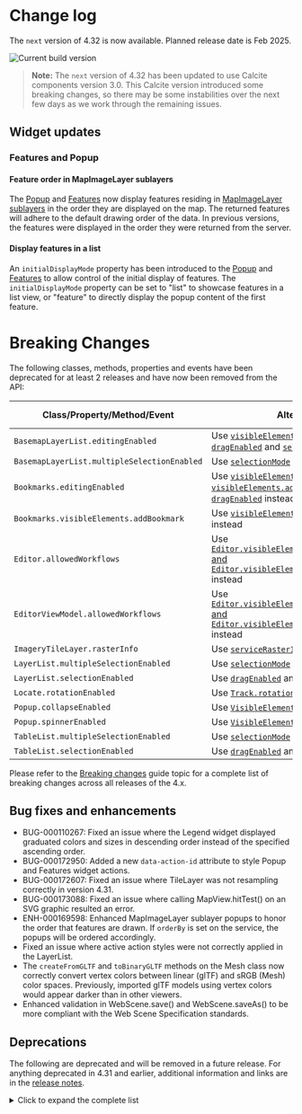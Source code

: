 # Change log

The `next` version of 4.32 is now available. Planned release date is Feb 2025.

![Current build version](https://img.shields.io/npm/v/@arcgis/core/next?label=Current%20build)

> **Note:** The `next` version of 4.32 has been updated to use Calcite components version 3.0. This Calcite version introduced some breaking changes, so there may be some instabilities over the next few days as we work through the remaining issues.

## Widget updates

### Features and Popup

#### Feature order in MapImageLayer sublayers

The [Popup](https://developers.arcgis.com/javascript/latest/api-reference/esri-widgets-Popup.html) and [Features](https://developers.arcgis.com/javascript/latest/api-reference/esri-widgets-Features.html) now display features residing in [MapImageLayer sublayers](https://developers.arcgis.com/javascript/latest/api-reference/esri-layers-MapImageLayer.html#sublayers) in the order they are displayed on the map.
The returned features will adhere to the default drawing order of the data. In previous versions, the features were displayed in the order they were returned from the server.

#### Display features in a list

An `initialDisplayMode` property has been introduced to the [Popup](https://developers.arcgis.com/javascript/latest/api-reference/esri-widgets-Popup.html) and [Features](https://developers.arcgis.com/javascript/latest/api-reference/esri-widgets-Features.html) to allow control of the initial display of features. The `initialDisplayMode` property can be set to "list" to showcase features in a list view, or "feature" to directly display the popup content of the first feature.


# Breaking Changes

The following classes, methods, properties and events have been deprecated for at least 2 releases and have now been removed from the API:

| Class/Property/Method/Event                 | Alternate option                                                                                                                                                                                                                                                                                                                                                                                                                            | Version deprecated |
| ------------------------------------------- | ------------------------------------------------------------------------------------------------------------------------------------------------------------------------------------------------------------------------------------------------------------------------------------------------------------------------------------------------------------------------------------------------------------------------------------------- | ------------------ |
| `BasemapLayerList.editingEnabled`           | Use [`visibleElements.editTitleButton`](https://developers.arcgis.com/javascript/latest/api-reference/esri-widgets-BasemapLayerList.html#VisibleElements), [`dragEnabled`](https://developers.arcgis.com/javascript/latest/api-reference/esri-widgets-BasemapLayerList.html#dragEnabled) and [`selectionMode`](https://developers.arcgis.com/javascript/latest/api-reference/esri-widgets-BasemapLayerList.html#selectionMode) instead      | 4.29               |
| `BasemapLayerList.multipleSelectionEnabled` | Use [`selectionMode`](https://developers.arcgis.com/javascript/latest/api-reference/esri-widgets-BasemapLayerList.html#selectionMode) instead                                                                                                                                                                                                                                                                                               | 4.29               |
| `Bookmarks.editingEnabled`                  | Use [`visibleElements.editBookmarkButton`](https://developers.arcgis.com/javascript/latest/api-reference/esri-widgets-Bookmarks.html#VisibleElements), [`visibleElements.addBookmarkButton`](https://developers.arcgis.com/javascript/latest/api-reference/esri-widgets-Bookmarks.html#VisibleElements), and [`dragEnabled`](https://developers.arcgis.com/javascript/latest/api-reference/esri-widgets-Bookmarks.html#dragEnabled) instead | 4.29               |
| `Bookmarks.visibleElements.addBookmark`     | Use [`visibleElements.addBookmarkButton`](https://developers.arcgis.com/javascript/latest/api-reference/esri-widgets-Bookmarks.html#VisibleElements) instead                                                                                                                                                                                                                                                                                | 4.29               |
| `Editor.allowedWorkflows` | Use [`Editor.visibleElements.createFeaturesSection` and `Editor.visibleElements.editFeaturesSection`](/api-reference/esri-widgets-Editor.html#VisibleElements) instead | 4.29 |
| `EditorViewModel.allowedWorkflows` | Use [`Editor.visibleElements.createFeaturesSection` and `Editor.visibleElements.editFeaturesSection`](/api-reference/esri-widgets-Editor.html#VisibleElements) instead | 4.29 |
| `ImageryTileLayer.rasterInfo`               | Use [`serviceRasterInfo`](https://developers.arcgis.com/javascript/latest/api-reference/esri-layers-ImageryTileLayer.html#serviceRasterInfo) instead                                                                                                                                                                                                                                                                                        | 4.29               |
| `LayerList.multipleSelectionEnabled`        | Use [`selectionMode`](https://developers.arcgis.com/javascript/latest/api-reference/esri-widgets-LayerList.html#selectionMode) instead                                                                                                                                                                                                                                                                                                      | 4.29               |
| `LayerList.selectionEnabled`                | Use [`dragEnabled`](https://developers.arcgis.com/javascript/latest/api-reference/esri-widgets-LayerList.html#dragEnabled) and [`selectionMode`](https://developers.arcgis.com/javascript/latest/api-reference/esri-widgets-LayerList.html#selectionMode) instead                                                                                                                                                                           | 4.29               |
| `Locate.rotationEnabled`                    | Use [`Track.rotationEnabled`](https://developers.arcgis.com/javascript/latest/api-reference/esri-widgets-Track.html#rotationEnabled) instead                                                                                                                                                                                                                                                                                                | 4.29               |
| `Popup.collapseEnabled`                     | Use [`VisibleElements.collapseButton`](https://developers.arcgis.com/javascript/latest/api-reference/esri-widgets-Popup.html#VisibleElements) instead                                                                                                                                                                                                                                                                                       | 4.29               |
| `Popup.spinnerEnabled`                      | Use [`VisibleElements.spinner`](https://developers.arcgis.com/javascript/latest/api-reference/esri-widgets-Popup.html#VisibleElements) instead                                                                                                                                                                                                                                                                                              | 4.29               |
| `TableList.multipleSelectionEnabled`        | Use [`selectionMode`](https://developers.arcgis.com/javascript/latest/api-reference/esri-widgets-TableList.html#selectionMode) instead                                                                                                                                                                                                                                                                                                      | 4.29               |
| `TableList.selectionEnabled`                | Use [`dragEnabled`](https://developers.arcgis.com/javascript/latest/api-reference/esri-widgets-TableList.html#dragEnabled) and [`selectionMode`](https://developers.arcgis.com/javascript/latest/api-reference/esri-widgets-TableList.html#selectionMode) instead                                                                                                                                                                           | 4.29               |

Please refer to the [Breaking changes](https://developers.arcgis.com/javascript/latest/breaking-changes/) guide topic for a complete list of breaking changes across all releases of the 4.x.

## Bug fixes and enhancements

- BUG-000110267: Fixed an issue where the Legend widget displayed graduated colors and sizes in descending order instead of the specified ascending order.
- BUG-000172950: Added a new `data-action-id` attribute to style Popup and Features widget actions.
- BUG-000172607: Fixed an issue where TileLayer was not resampling correctly in version 4.31.
- BUG-000173088: Fixed an issue where calling MapView.hitTest() on an SVG graphic resulted an error.
- ENH-000169598: Enhanced MapImageLayer sublayer popups to honor the order that features are drawn. If `orderBy` is set on the service, the popups will be ordered accordingly.
- Fixed an issue where active action styles were not correctly applied in the LayerList.
- The `createFromGLTF` and `toBinaryGLTF` methods on the Mesh class now correctly convert vertex colors between linear (glTF) and sRGB (Mesh) color spaces. Previously, imported glTF models using vertex colors would appear darker than in other viewers.
- Enhanced validation in WebScene.save() and WebScene.saveAs() to be more compliant with the Web Scene Specification standards.

## Deprecations

The following are deprecated and will be removed in a future release. For anything deprecated in 4.31 and earlier, additional information and links are in the [release notes](https://developers.arcgis.com/javascript/latest/release-notes/#deprecated-classes-properties-methods-events).

<details>
  <summary>Click to expand the complete list</summary>

The following are deprecated and will be removed in a future release:

- Accessor.get deprecated since version 4.28. Use [optional chaining](https://developer.mozilla.org/en-US/docs/Web/JavaScript/Reference/Operators/Optional_chaining)
- AreaMeasurement2D.own deprecated since 4.28 Use addHandles() instead.
- AreaMeasurement2DViewModel.geodesicDistanceThreshold deprecated since version 4.29.
- AreaMeasurement3D.own deprecated since 4.28 Use addHandles() instead.
- Attachments.own deprecated since 4.28 Use addHandles() instead.
- Attribution.own deprecated since 4.28 Use addHandles() instead.
- BasemapGallery.own deprecated since 4.28 Use addHandles() instead.
- BasemapLayerList.editingEnabled deprecated since 4.29. Use selectionMode, visibleElements.editTitleButton, and dragEnabled instead.
- BasemapLayerList.multipleSelectionEnabled deprecated since 4.29. Use selectionMode instead.
- BasemapLayerList.own deprecated since 4.28 Use addHandles() instead.
- BasemapToggle.own deprecated since 4.28 Use addHandles() instead.
- BatchAttributeForm.own deprecated since 4.28 Use addHandles() instead.
- BinaryColorSizeSlider.own deprecated since 4.28 Use addHandles() instead.
- Bookmarks.editingEnabled deprecated since 4.29. Use visibleElements.editBookmarkButton, visibleElements.addBookmarkButton, and dragEnabled instead.
- Bookmarks.own deprecated since 4.28 Use addHandles() instead.
- BuildingExplorer.own deprecated since 4.28 Use addHandles() instead.
- ButtonMenu.iconClass deprecated since 4.27. Use icon instead.
- ButtonMenu.own deprecated since 4.28 Use addHandles() instead.
- ButtonMenu deprecated since 4.30, use TableMenuConfig, Calcite components - Dropdown, Calcite components - List, or Calcite components - Menu web components instead.
- ButtonMenuItem.iconClass deprecated since 4.27. Use icon instead.
- ButtonMenuItem deprecated since 4.30, use TableMenuItemConfig instead.
- ButtonMenuViewModel deprecated since 4.30, use TableMenuConfig, Calcite components - Dropdown, Calcite components - List, or Calcite components - Menu web components instead.
- CatalogLayerList.own deprecated since 4.28 Use addHandles() instead.
- ClassedColorSlider.own deprecated since 4.28 Use addHandles() instead.
- ClassedSizeSlider.own deprecated since 4.28 Use addHandles() instead.
- ColorSizeSlider.own deprecated since 4.28 Use addHandles() instead.
- ColorSlider.own deprecated since 4.28 Use addHandles() instead.
- Compass.own deprecated since 4.28 Use addHandles() instead.
- CoordinateConversion.own deprecated since 4.28 Use addHandles() instead.
- Daylight.own deprecated since 4.28 Use addHandles() instead.
- DirectionalPad.own deprecated since 4.28 Use addHandles() instead.
- Directions.own deprecated since 4.28 Use addHandles() instead.
- DirectLineMeasurement3D.own deprecated since 4.28 Use addHandles() instead.
- DistanceMeasurement2D.own deprecated since 4.28 Use addHandles() instead.
- DistanceMeasurement2DViewModel.geodesicDistanceThreshold deprecated since version 4.29.
- Editor.allowedWorkflows deprecated since version 4.29. Use Editor.visibleElements instead.
- Editor.own deprecated since 4.28 Use addHandles() instead.
- EditorViewModel.allowedWorkflows deprecated since version 4.29. Use Editor.visibleElements instead.
- EditorViewModel.editableItems deprecated since 4.29. Use editorItems instead.
- ElevationProfile.geodesicDistanceThreshold deprecated since version 4.29.
- ElevationProfile.own deprecated since 4.28 Use addHandles() instead.
- ElevationProfileViewModel.geodesicDistanceThreshold deprecated since version 4.29.
- Expand.own deprecated since 4.28 Use addHandles() instead.
- externalRenderers.add.add deprecated since 4.29. Use new RenderNode instead.
- externalRenderers.fromRenderCoordinates.fromRenderCoordinates deprecated since 4.29. Use webgl instead.
- externalRenderers.getRenderCamera.getRenderCamera deprecated since 4.29. Use new RenderNode.camera instead.
- externalRenderers.remove.remove deprecated since 4.29. Use new RenderNode instead.
- externalRenderers.renderCoordinateTransformAt.renderCoordinateTransformAt deprecated since 4.29. Use webgl instead.
- externalRenderers.requestRender.requestRender deprecated since 4.29. Use new RenderNode.requestRender() instead.
- externalRenderers.toRenderCoordinates.toRenderCoordinates deprecated since 4.29. Use webgl instead.
- externalRenderers deprecated since 4.29. Use the new RenderNode instead.
- externalRenderers~ExternalRenderer.ExternalRenderer deprecated since 4.29. Use new RenderNode instead.
- externalRenderers~RenderContext.RenderContext deprecated since 4.29. Use new RenderNode instead.
- externalRenderers~RenderContextCallback.RenderContextCallback deprecated since 4.29. Use new RenderNode.render instead.
- Feature.own deprecated since 4.28 Use addHandles() instead.
- FeatureForm.own deprecated since 4.28 Use addHandles() instead.
- Features.own deprecated since 4.28 Use addHandles() instead.
- FeatureTable.clearSelectionFilter deprecated since version 4.30. Use filterBySelectionEnabled or objectIds instead.
- FeatureTable.filterBySelection deprecated since version 4.30. Use filterBySelectionEnabled or objectIds instead.
- FeatureTable.own deprecated since 4.28 Use addHandles() instead.
- FeatureTableViewModel.clearSelectionFilter deprecated since version 4.30. Use filterBySelectionEnabled or objectIds() instead.
- FeatureTableViewModel.filterBySelection deprecated since version 4.30. Use filterBySelectionEnabled or objectIds instead.
- FeatureTemplates.own deprecated since 4.28 Use addHandles() instead.
- FieldColumn.name deprecated since version 4.30, use FieldColumn.fieldName instead.
- FloorFilter.own deprecated since 4.28 Use addHandles() instead.
- Fullscreen.own deprecated since 4.28 Use addHandles() instead.
- GridControls.own deprecated since 4.28 Use addHandles() instead.
- HeatmapSlider.own deprecated since 4.28 Use addHandles() instead.
- Histogram.own deprecated since 4.28 Use addHandles() instead.
- HistogramRangeSlider.own deprecated since 4.28 Use addHandles() instead.
- Home.own deprecated since 4.28 Use addHandles() instead.
- ImageryTileLayer.rasterInfo deprecated since 4.29. Use serviceRasterInfo instead.
- LayerList.multipleSelectionEnabled deprecated since 4.29. Use selectionMode instead.
- LayerList.own deprecated since 4.28 Use addHandles() instead.
- LayerList.selectionEnabled deprecated since 4.29. Use selectionMode and dragEnabled instead.
- Legend.own deprecated since 4.28 Use addHandles() instead.
- LineOfSight.own deprecated since 4.28 Use addHandles() instead.
- ListItemPanel.className deprecated since version 4.30. Use icon
- ListItemPanel.className deprecated since version 4.30. Use icon
- ListItemPanel.own deprecated since 4.28 Use addHandles() instead.
- ListItemPanel.own deprecated since 4.28 Use addHandles() instead.
- Locate.own deprecated since 4.28 Use addHandles() instead.
- Locate.rotationEnabled deprecated since 4.29. Use Track widget instead
- Measurement.own deprecated since 4.28 Use addHandles() instead.
- Mesh.createFromFiles(location, files, parameters, parameters.layer, parameters.signal).createFromFiles deprecated Use convertMesh instead.
- meshUtils.georeference deprecated since version 4.30. Use convertVertexSpace instead.
- meshUtils.ungeoreference deprecated since version 4.30. Use convertVertexSpace instead.
- NavigationToggle.own deprecated since 4.28 Use addHandles() instead.
- OpacitySlider.own deprecated since 4.28 Use addHandles() instead.
- OrientedImageryViewer.own deprecated since 4.28 Use addHandles() instead.
- Popup.collapseEnabled deprecated since 4.29. Use PopupVisibleElements.collapseButton instead.
- Popup.own deprecated since 4.28 Use addHandles() instead.
- Popup.spinnerEnabled deprecated since 4.29. Use PopupVisibleElements.spinner instead.
- Print.own deprecated since 4.28 Use addHandles() instead.
- RasterStretchRenderer.statistics deprecated since 4.31. Use customStatistics instead.
- ScaleBar.own deprecated since 4.28 Use addHandles() instead.
- ScaleRangeSlider.own deprecated since 4.28 Use addHandles() instead.
- Search.own deprecated since 4.28 Use addHandles() instead.
- SearchResultRenderer.own deprecated since 4.28 Use addHandles() instead.
- ShadowCast.own deprecated since 4.28 Use addHandles() instead.
- SizeSlider.own deprecated since 4.28 Use addHandles() instead.
- Sketch.own deprecated since 4.28 Use addHandles() instead.
- Slice.own deprecated since 4.28 Use addHandles() instead.
- Slider.own deprecated since 4.28 Use addHandles() instead.
- SmartMappingSliderBase.own deprecated since 4.28 Use addHandles() instead.
- SnappingControls.own deprecated since 4.28 Use addHandles() instead.
- Swipe.own deprecated since 4.28 Use addHandles() instead.
- TableList.multipleSelectionEnabled deprecated since 4.29. Use selectionMode instead.
- TableList.own deprecated since 4.28 Use addHandles() instead.
- TableList.selectionEnabled deprecated since 4.29. Use selectionMode and dragEnabled instead.
- The addBookmark property within Bookmarks.visibleElements is deprecated at 4.29. Use visibleElements.addBookmarkButton instead.
- The basemap IDs referencing the basemap layer service v1 (i.e. arcgis-topographic) were deprecated at version 4.28. Support for these basemaps will be removed at version 4.31. Use basemaps from the basemap style service (v2) instead (i.e. arcgis/topographic).
- The "connectivity" possible value for QueryAssociationsParameters.types is deprecated at 4.29. Please use "junction-junction-connectivity" instead.
- TimeExtent deprecated since version 4.31. Use TimeExtent instead.
- TimeInterval deprecated since version 4.31. Use TimeInterval instead.
- TimeSlider.getPropertiesFromWebMap(webMap, signal).getPropertiesFromWebMap deprecated since 4.29. Use getTimeSliderSettingsFromWebDocument instead.
- TimeSlider.own deprecated since 4.28 Use addHandles() instead.
- TimeSliderViewModel.getPropertiesFromWebMap(webMap, signal).getPropertiesFromWebMap deprecated since 4.29. Use getTimeSliderSettingsFromWebDocument instead.
- timeUtils.getTimeSliderSettingsFromWebMap deprecated since 4.30. Use getTimeSliderSettingsFromWebDocument instead.
- TimeZoneLabel.own deprecated since 4.28 Use addHandles() instead.
- Track.own deprecated since 4.28 Use addHandles() instead.
- UtilityNetworkAssociations.own deprecated since 4.28 Use addHandles() instead.
- UtilityNetworkTrace.gdbVersion deprecated since 4.31, gdbVersion will be removed and the gdbVersion of the UtilityNetwork will be consumed directly.
- UtilityNetworkTrace.own deprecated since 4.28 Use addHandles() instead.
- UtilityNetworkTraceViewModel.gdbVersion deprecated since 4.31, gdbVersion will be removed and the gdbVersion of the UtilityNetwork will be consumed directly.
- UtilityNetworkValidateTopology.own deprecated since 4.28 Use addHandles() instead.
- ValidateNetworkTopologyResult.dirtyAreaCount deprecated since version 4.28. Dirty area count was implemented in the original version of utility network, but as of schema version 4 of the utility network, this is no longer supported.
- ValuePicker.own deprecated since 4.28 Use addHandles() instead.
- VersionManagementViewModel.versionIdentifierLookup deprecated since version 4.30. Use VersioningState instead.
- VersionManagementViewModel.versionInfoLookup deprecated since version 4.30. Use VersioningState instead.
- VersionManagementViewModel.versionManagementServiceLookup deprecated since version 4.30. Use VersioningState instead.
- VideoPlayer.own deprecated since 4.28 Use addHandles() instead.
- WCSLayer.rasterInfo deprecated since 4.29. Use serviceRasterInfo instead.
- Weather.own deprecated since 4.28 Use addHandles() instead.
- Widget.own deprecated since 4.28 Use addHandles() instead.
- Zoom.own deprecated since 4.28 Use addHandles() instead.

</details>
